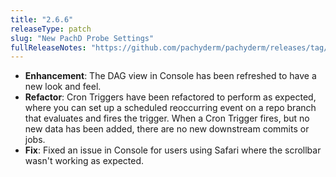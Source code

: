 ```yaml
---
title: "2.6.6"
releaseType: patch 
slug: "New PachD Probe Settings"
fullReleaseNotes: "https://github.com/pachyderm/pachyderm/releases/tag/v2.6.6"
---
```


- **Enhancement**: The DAG view in Console has been refreshed to have a new look and feel. 
- **Refactor**: Cron Triggers have been refactored to perform as expected, where you can set up a scheduled reoccurring event on a repo branch that evaluates and fires the trigger. When a Cron Trigger fires, but no new data has been added, there are no new downstream commits or jobs.
- **Fix**: Fixed an issue in Console for users using Safari where the scrollbar wasn't working as expected. 